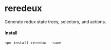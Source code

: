 reredeux
========

Generate redux state trees, selectors, and actions.

#### Install

```shell
npm install reredux --save
```

